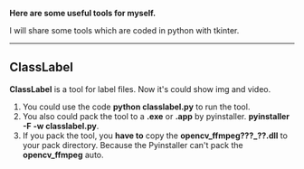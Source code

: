 **Here are some useful tools for myself.**

I will share some tools which are coded in python with tkinter. 

---

## ClassLabel

**ClassLabel** is a tool for label files. Now it's could show img and video. 

1. You could use the code **python classlabel.py** to run the tool.
2. You also could pack the tool to a **.exe** or **.app** by pyinstaller. **pyinstaller -F -w classlabel.py**. 
3. If you pack the tool, you **have to** copy the **opencv_ffmpeg???_??.dll** to your pack directory. Because the Pyinstaller can't pack the **opencv_ffmpeg** auto.